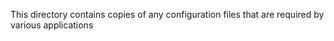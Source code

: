 This directory contains copies of any configuration files that are required by various applications
